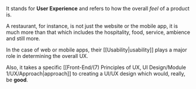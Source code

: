 It stands for **User Experience** and refers to how the overall *feel* of a product is. 

A restaurant, for instance, is not just the website or the mobile app, it is much more than that which includes the hospitality, food, service, ambience and still more. 

In the case of web or mobile apps, their [[Usability|usability]] plays a major role in determining the overall UX.

Also, it takes a specific [[Front-End/(7) Principles of UX, UI Design/Module 1/UX/Approach|approach]] to creating a UI/UX design which would, really, be **good**.
